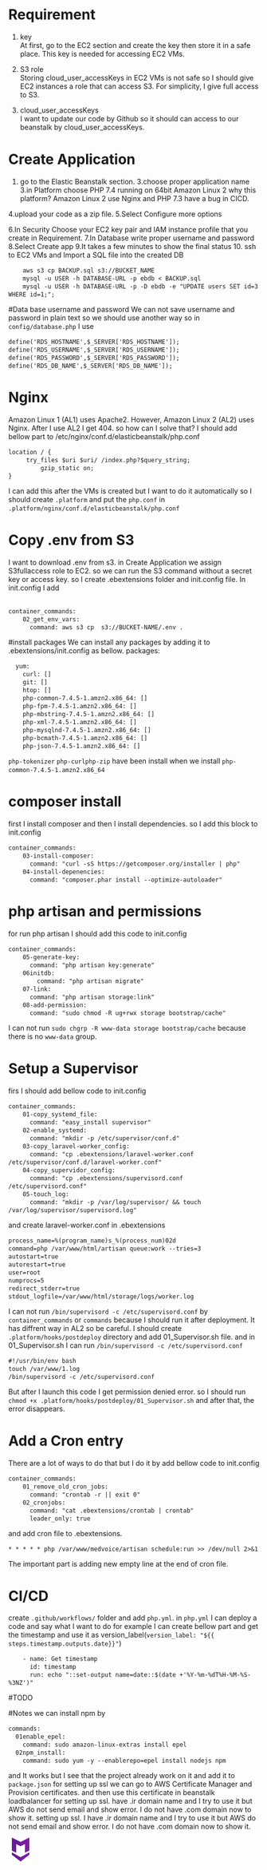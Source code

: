 # Requirement
1. key<br />
At first, go to the EC2 section and create the key then store it in a safe place. This key is needed for accessing  EC2 VMs.

2. S3 role<br />
Storing cloud_user_accessKeys in EC2 VMs is not safe so I should give EC2 instances a role that can access S3. For simplicity, I give full access to S3.

3. cloud_user_accessKeys<br />
I want to update our code by Github so it should can access to our beanstalk by cloud_user_accessKeys.

# Create Application

1. go to the Elastic Beanstalk section.
3.choose proper application name
3.in Platform choose PHP 7.4 running on 64bit Amazon Linux 2
why this platform?
 Amazon Linux 2 use Nginx and PHP 7.3 have a bug in CICD.

4.upload your code as a zip file.
5.Select Configure more options

6.In Security Choose your EC2 key pair and IAM instance profile that you create in Requirement.
7.In Database write proper username and password
8.Select Create app
9.It takes a few minutes to show the final status
10. ssh to EC2 VMs and Import a SQL file into the created DB
```
    aws s3 cp BACKUP.sql s3://BUCKET_NAME
    mysql -u USER -h DATABASE-URL -p ebdb < BACKUP.sql 
    mysql -u USER -h DATABASE-URL -p -D ebdb -e "UPDATE users SET id=3 WHERE id=1;";                                    
```
#Data base username and password
We can not save username and password in plain text so we should use another way so in `config/database.php` I use 
```
define('RDS_HOSTNAME',$_SERVER['RDS_HOSTNAME']);
define('RDS_USERNAME',$_SERVER['RDS_USERNAME']);
define('RDS_PASSWORD',$_SERVER['RDS_PASSWORD']);
define('RDS_DB_NAME',$_SERVER['RDS_DB_NAME']);
```

# Nginx
Amazon Linux 1 (AL1) uses Apache2. However, Amazon Linux 2 (AL2) uses Nginx. After I use AL2 I get 404. 
so how can I solve that?
I should add bellow part to /etc/nginx/conf.d/elasticbeanstalk/php.conf
```
location / {
     try_files $uri $uri/ /index.php?$query_string;
         gzip_static on;
}
```
I can add this after the VMs is created but I want to do it automatically so 
I should create `.platform` and put the `php.conf` in `.platform/nginx/conf.d/elasticbeanstalk/php.conf`

# Copy .env from S3
I want to download .env from s3. in Create Application we assign S3fullaccess role to EC2. so we can run the S3 command without a secret key or access key.
so I create .ebextensions folder and  init.config file. In init.config I add 
```

container_commands:
    02_get_env_vars:
      command: aws s3 cp  s3://BUCKET-NAME/.env .
```
#install packages
We can install any packages by adding it to .ebextensions/init.config as bellow.
packages:
```
  yum:
    curl: []
    git: []
    htop: []
    php-common-7.4.5-1.amzn2.x86_64: []
    php-fpm-7.4.5-1.amzn2.x86_64: []
    php-mbstring-7.4.5-1.amzn2.x86_64: []
    php-xml-7.4.5-1.amzn2.x86_64: []
    php-mysqlnd-7.4.5-1.amzn2.x86_64: []
    php-bcmath-7.4.5-1.amzn2.x86_64: []
    php-json-7.4.5-1.amzn2.x86_64: []
```
`php-tokenizer` `php-curlphp-zip` have been install when we install  `php-common-7.4.5-1.amzn2.x86_64`

# composer install
first I install composer and then I install dependencies. so I add this block to init.config
```
container_commands:
    03-install-composer:
      command: "curl -sS https://getcomposer.org/installer | php"
    04-install-depenencies:
      command: "composer.phar install --optimize-autoloader"
```
# php artisan and permissions
for run php artisan I should add this code to init.config
```
container_commands:
    05-generate-key:
      command: "php artisan key:generate"
    06initdb:
        command: "php artisan migrate"
    07-link:
      command: "php artisan storage:link"
    08-add-permission:
      command: "sudo chmod -R ug+rwx storage bootstrap/cache"
```
I can not run `sudo chgrp -R www-data storage bootstrap/cache` because there is no `www-data` group.

# Setup a Supervisor
firs I should add bellow code to init.config
```
container_commands:
    01-copy_systemd_file:
      command: "easy_install supervisor"
    02-enable_systemd:
      command: "mkdir -p /etc/supervisor/conf.d"
    03-copy_laravel-worker_config:
      command: "cp .ebextensions/laravel-worker.conf /etc/supervisor/conf.d/laravel-worker.conf"
    04-copy_supervidor_config:
      command: "cp .ebextensions/supervisord.conf /etc/supervisord.conf"
    05-touch_log:
      command: "mkdir -p /var/log/supervisor/ && touch /var/log/supervisor/supervisord.log"
```
and create laravel-worker.conf in .ebextensions 
```[program:laravel-worker]
process_name=%(program_name)s_%(process_num)02d
command=php /var/www/html/artisan queue:work --tries=3
autostart=true
autorestart=true
user=root
numprocs=5
redirect_stderr=true
stdout_logfile=/var/www/html/storage/logs/worker.log
```
I can not run `/bin/supervisord -c /etc/supervisord.conf` by `container_commands` or `commands`
because I should run it after deployment. It has diffrent way in AL2 so be careful.
I should create `.platform/hooks/postdeploy` directory and add 01_Supervisor.sh file. and in 01_Supervisor.sh I can run  `/bin/supervisord -c /etc/supervisord.conf`
```
#!/usr/bin/env bash
touch /var/www/1.log
/bin/supervisord -c /etc/supervisord.conf
```
But after I launch this code I get permission denied error. so I should run `chmod +x .platform/hooks/postdeploy/01_Supervisor.sh`
and after that, the error disappears.


# Add a Cron entry
There are a lot of ways to do that but I do it by add bellow code to init.config
```
container_commands:
    01_remove_old_cron_jobs:
      command: "crontab -r || exit 0"
    02_cronjobs:
      command: "cat .ebextensions/crontab | crontab"
      leader_only: true
```
and add cron file to .ebextensions.
```
* * * * * php /var/www/medvoice/artisan schedule:run >> /dev/null 2>&1
```
 The important part is adding new empty line at the end of cron file.
# CI/CD
create `.github/workflows/` folder and add `php.yml`. in `php.yml` I can deploy a code and say what I want to do
for example I can create bellow part and get the timestamp and use it as  version_label(`version_label: "${{ steps.timestamp.outputs.date}}"`)
```
    - name: Get timestamp
      id: timestamp
      run: echo "::set-output name=date::$(date +'%Y-%m-%dT%H-%M-%S-%3NZ')"
```
#TODO


#Notes
we can install npm by 
```
commands:
  01enable_epel:
    command: sudo amazon-linux-extras install epel
  02npm_install:
    command: sudo yum -y --enablerepo=epel install nodejs npm
```

and It works but I see that the project already work on it and add it to `package.json`
for setting up ssl we can go to AWS Certificate Manager and Provision certificates. and then use this certificate in beanstalk loadbalancer for setting up ssl.
have .ir domain name and I try to use it but AWS do not send email and show error. I do not have .com domain now to show it.
setting up ssl.
I have .ir domain name and I try to use it but AWS do not send email and show error. I do not have .com domain now to show it.

![alt text](https://github.com/adam-p/markdown-here/raw/master/src/common/images/icon48.png "Logo Title Text 1")


